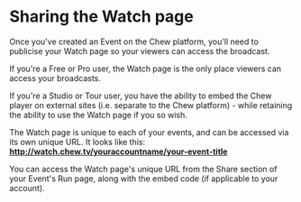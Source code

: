 # Sharing the Watch page

Once you've created an Event on the Chew platform, you'll need to publicise your Watch page so your viewers can access the broadcast.

If you're a Free or Pro user, the Watch page is the only place viewers can access your broadcasts. 

If you're a Studio or Tour user, you have the ability to embed the Chew player on external sites (i.e. separate to the Chew platform) - while retaining the ability to use the Watch page if you so wish.

The Watch page is unique to each of your events, and can be accessed via its own unique URL. It looks like this: **http://watch.chew.tv/youraccountname/your-event-title**

You can access the Watch page's unique URL from the Share section of your Event's Run page, along with the embed code (if applicable to your account).

